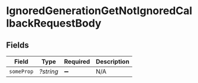 # IgnoredGenerationGetNotIgnoredCallbackRequestBody


## Fields

| Field              | Type               | Required           | Description        |
| ------------------ | ------------------ | ------------------ | ------------------ |
| `someProp`         | *?string*          | :heavy_minus_sign: | N/A                |